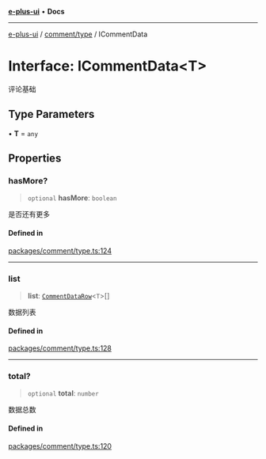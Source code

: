 [**e-plus-ui**](../../../README.md) • **Docs**

***

[e-plus-ui](../../../modules.md) / [comment/type](../README.md) / ICommentData

# Interface: ICommentData\<T\>

评论基础

## Type Parameters

• **T** = `any`

## Properties

### hasMore?

> `optional` **hasMore**: `boolean`

是否还有更多

#### Defined in

[packages/comment/type.ts:124](https://github.com/c-eqian/e-plus-ui/blob/9afe3efca84f90347511649ce68bd1a732377c38/packages/comment/type.ts#L124)

***

### list

> **list**: [`CommentDataRow`](../type-aliases/CommentDataRow.md)\<`T`\>[]

数据列表

#### Defined in

[packages/comment/type.ts:128](https://github.com/c-eqian/e-plus-ui/blob/9afe3efca84f90347511649ce68bd1a732377c38/packages/comment/type.ts#L128)

***

### total?

> `optional` **total**: `number`

数据总数

#### Defined in

[packages/comment/type.ts:120](https://github.com/c-eqian/e-plus-ui/blob/9afe3efca84f90347511649ce68bd1a732377c38/packages/comment/type.ts#L120)
